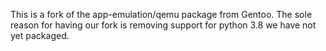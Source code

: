This is a fork of the app-emulation/qemu package from Gentoo. The sole
reason for having our fork is removing support for python 3.8 we have
not yet packaged.

